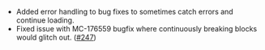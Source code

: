 - Added error handling to bug fixes to sometimes catch errors and continue loading.
- Fixed issue with MC-176559 bugfix where continuously breaking blocks would glitch out. ([#247](https://github.com/isXander/Debugify/issues/247))
